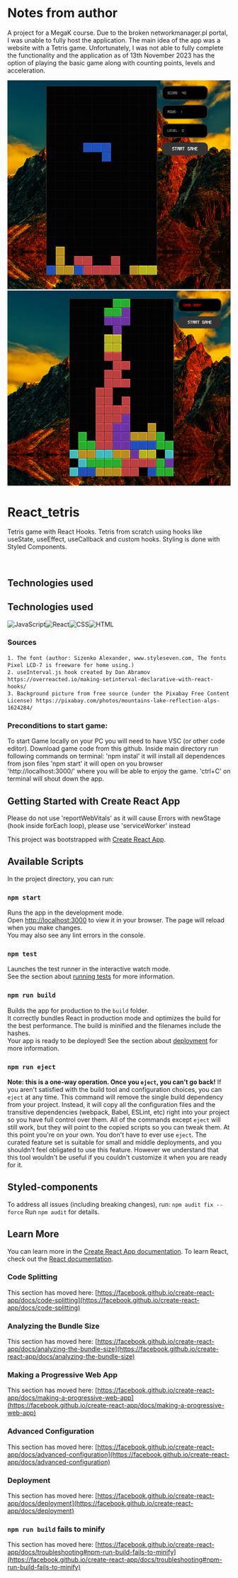# Notes from author
A project for a MegaK course.
Due to the broken networkmanager.pl portal, I was unable to fully host the application.
The main idea of ​​the app was a website with a Tetris game. Unfortunately, I was not able to fully complete the functionality and the application as of 13th November 2023 has the option of playing the basic game along with counting points, levels and acceleration.

![screen1](image.png)![Alt text](image-1.png)

# React_tetris
Tetris game with React Hooks. Tetris from scratch using hooks like useState, useEffect, useCallback and custom hooks. Styling is done with Styled Components.

<br/>

## Technologies used



## Technologies used

![JavaScript](https://img.shields.io/badge/JavaScript-F7DF1E?style=for-the-badge&logo=javascript&logoColor=black)![React](https://img.shields.io/badge/react-%2320232a.svg?style=for-the-badge&logo=react&logoColor=%2361DAFB)![CSS](https://img.shields.io/badge/CSS-239120?style=for-the-badge&logo=css3&logoColor=white)![HTML](https://img.shields.io/badge/HTML-239120?style=for-the-badge&logo=html5&logoColor=white)


### Sources

    1. The font (author: Sizenko Alexander, www.styleseven.com, The fonts Pixel LCD-7 is freeware for home using.)
    2. useInterval.js hook created by Dan Abramov https://overreacted.io/making-setinterval-declarative-with-react-hooks/
    3. Background picture from free source (under the Pixabay Free Content License) https://pixabay.com/photos/mountains-lake-reflection-alps-1624284/
    

### Preconditions to start game:
To start Game locally on your PC you will need to have VSC (or other code editor).
Download game code from this github.
Inside main directory run following commands on terminal:
'npm instal' it will install all dependences from json files
'npm start' it will open on you browser 'http://localhost:3000/' where you will be able to enjoy the game.
'ctrl+C' on terminal will shout down the app.


## Getting Started with Create React App
Please do not use 'reportWebVitals' as it will cause Errors with newStage (hook inside forEach loop), please use 'serviceWorker' instead

This project was bootstrapped with [Create React App](https://github.com/facebook/create-react-app).
## Available Scripts
In the project directory, you can run:
### `npm start`
Runs the app in the development mode.\
Open [http://localhost:3000](http://localhost:3000) to view it in your browser.
The page will reload when you make changes.\
You may also see any lint errors in the console.
### `npm test`
Launches the test runner in the interactive watch mode.\
See the section about [running tests](https://facebook.github.io/create-react-app/docs/running-tests) for more information.
### `npm run build`
Builds the app for production to the `build` folder.\
It correctly bundles React in production mode and optimizes the build for the best performance.
The build is minified and the filenames include the hashes.\
Your app is ready to be deployed!
See the section about [deployment](https://facebook.github.io/create-react-app/docs/deployment) for more information.
### `npm run eject`
**Note: this is a one-way operation. Once you `eject`, you can't go back!**
If you aren't satisfied with the build tool and configuration choices, you can `eject` at any time. This command will remove the single build dependency from your project.
Instead, it will copy all the configuration files and the transitive dependencies (webpack, Babel, ESLint, etc) right into your project so you have full control over them. All of the commands except `eject` will still work, but they will point to the copied scripts so you can tweak them. At this point you're on your own.
You don't have to ever use `eject`. The curated feature set is suitable for small and middle deployments, and you shouldn't feel obligated to use this feature. However we understand that this tool wouldn't be useful if you couldn't customize it when you are ready for it.
## Styled-components
To address all issues (including breaking changes), run:
`npm audit fix --force`
Run `npm audit` for details.
## Learn More
You can learn more in the [Create React App documentation](https://facebook.github.io/create-react-app/docs/getting-started).
To learn React, check out the [React documentation](https://reactjs.org/).
### Code Splitting
This section has moved here: [https://facebook.github.io/create-react-app/docs/code-splitting](https://facebook.github.io/create-react-app/docs/code-splitting)
### Analyzing the Bundle Size
This section has moved here: [https://facebook.github.io/create-react-app/docs/analyzing-the-bundle-size](https://facebook.github.io/create-react-app/docs/analyzing-the-bundle-size)
### Making a Progressive Web App
This section has moved here: [https://facebook.github.io/create-react-app/docs/making-a-progressive-web-app](https://facebook.github.io/create-react-app/docs/making-a-progressive-web-app)
### Advanced Configuration
This section has moved here: [https://facebook.github.io/create-react-app/docs/advanced-configuration](https://facebook.github.io/create-react-app/docs/advanced-configuration)
### Deployment
This section has moved here: [https://facebook.github.io/create-react-app/docs/deployment](https://facebook.github.io/create-react-app/docs/deployment)
### `npm run build` fails to minify
This section has moved here: [https://facebook.github.io/create-react-app/docs/troubleshooting#npm-run-build-fails-to-minify](https://facebook.github.io/create-react-app/docs/troubleshooting#npm-run-build-fails-to-minify)
